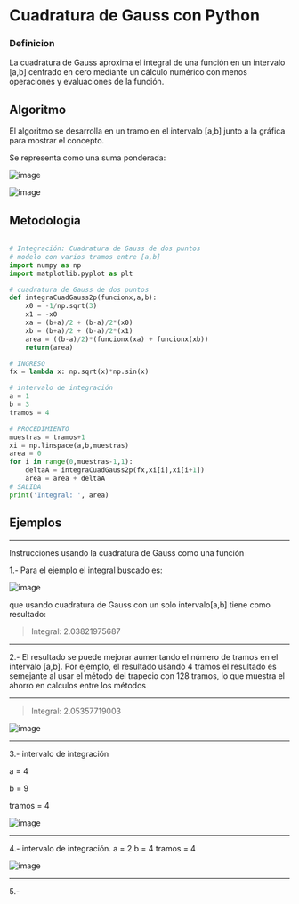 # Cuadratura de Gauss con Python
### Definicion
La cuadratura de Gauss aproxima el integral de una función en un intervalo [a,b] centrado en cero mediante un cálculo numérico con menos operaciones y evaluaciones de la función. 


## Algoritmo

El algoritmo se desarrolla en un tramo en el intervalo [a,b] junto a la gráfica para mostrar el concepto. 

Se representa como una suma ponderada:

![image](https://github.com/Mexta46/Metodos_Numericos_Tema4/assets/160789479/1af68233-4ecb-4052-a565-cfba89dbfec3)

![image](https://github.com/Mexta46/Metodos_Numericos_Tema4/assets/160789479/18673eab-ce26-4360-a2fa-1b880337b241)


## Metodologia
```python

# Integración: Cuadratura de Gauss de dos puntos
# modelo con varios tramos entre [a,b]
import numpy as np
import matplotlib.pyplot as plt

# cuadratura de Gauss de dos puntos
def integraCuadGauss2p(funcionx,a,b):
    x0 = -1/np.sqrt(3)
    x1 = -x0
    xa = (b+a)/2 + (b-a)/2*(x0)
    xb = (b+a)/2 + (b-a)/2*(x1)
    area = ((b-a)/2)*(funcionx(xa) + funcionx(xb))
    return(area)

# INGRESO
fx = lambda x: np.sqrt(x)*np.sin(x)

# intervalo de integración
a = 1
b = 3
tramos = 4

# PROCEDIMIENTO
muestras = tramos+1
xi = np.linspace(a,b,muestras)
area = 0
for i in range(0,muestras-1,1):
    deltaA = integraCuadGauss2p(fx,xi[i],xi[i+1])
    area = area + deltaA
# SALIDA
print('Integral: ', area)


```

## Ejemplos

----------------------

Instrucciones usando la cuadratura de Gauss como una función

1.- Para el ejemplo el integral buscado es:

![image](https://github.com/Mexta46/Metodos_Numericos_Tema4/assets/160789479/e7e60bc9-ee4f-4667-af94-1c0d4f6df56f)

que usando cuadratura de Gauss con un solo intervalo[a,b] tiene como resultado:

>Integral:  2.03821975687

---------------------

2.- El resultado se puede mejorar aumentando el número de tramos en el intervalo [a,b]. Por ejemplo, el resultado usando 4 tramos el resultado es semejante al usar el método del trapecio con 128 tramos, lo que muestra el ahorro en calculos entre los métodos

----------------------

>Integral:  2.05357719003

![image](https://github.com/Mexta46/Metodos_Numericos_Tema4/assets/160789479/3c656246-45b8-408b-9c74-d3d0ec721241)

----------------------

3.- intervalo de integración

a = 4 

b = 9

tramos = 4


![image](https://github.com/Mexta46/Metodos_Numericos_Tema4/assets/160789479/c0840c15-10ba-4d93-a25b-2a33d8f19421)

----------------------

4.- intervalo de integración.
a = 2
b = 4
tramos = 4

![image](https://github.com/Mexta46/Metodos_Numericos_Tema4/assets/160789479/a57269fb-eacd-4b58-94d6-2346e8c115c4)

----------------------

5.- 



